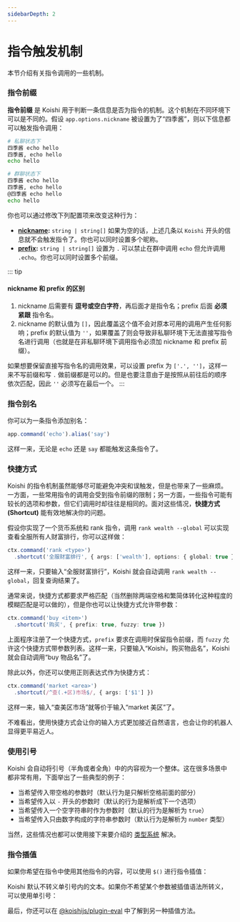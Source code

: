 ```yaml
---
sidebarDepth: 2
---
```


# 指令触发机制

本节介绍有关指令调用的一些机制。

### 指令前缀

**指令前缀** 是 Koishi 用于判断一条信息是否为指令的机制。这个机制在不同环境下可以是不同的。假设 `app.options.nickname` 被设置为了“四季酱”，则以下信息都可以触发指令调用：

```sh
# 私聊状态下
四季酱 echo hello
四季酱, echo hello
echo hello

# 群聊状态下
四季酱 echo hello
四季酱, echo hello
@四季酱 echo hello
echo hello
```

你也可以通过修改下列配置项来改变这种行为：

- **[nickname](../../api/core/app.md#options-nickname):** `string | string[]` 如果为空的话，上述几条以 `Koishi` 开头的信息就不会触发指令了。你也可以同时设置多个昵称。
- **[prefix](../../api/core/app.md#options-prefix):** `string | string[]` 设置为 `.` 可以禁止在群中调用 `echo` 但允许调用 `.echo`。你也可以同时设置多个前缀。

::: tip
#### nickname 和 prefix 的区别

1. nickname 后需要有 **逗号或空白字符**，再后面才是指令名；prefix 后面 **必须紧跟** 指令名。
2. nickname 的默认值为 `[]`，因此覆盖这个值不会对原本可用的调用产生任何影响；prefix 的默认值为 `''`，如果覆盖了则会导致非私聊环境下无法直接写指令名进行调用（也就是在非私聊环境下调用指令必须加 nickname 和 prefix 前缀）。

如果想要保留直接写指令名的调用效果，可以设置 prefix 为 `['.', '']`，这样一来不写前缀和写 `.` 做前缀都是可以的。但是也要注意由于是按照从前往后的顺序依次匹配，因此 `''` 必须写在最后一个。
:::

### 指令别名

你可以为一条指令添加别名：

```ts
app.command('echo').alias('say')
```

这样一来，无论是 `echo` 还是 `say` 都能触发这条指令了。

### 快捷方式

Koishi 的指令机制虽然能够尽可能避免冲突和误触发，但是也带来了一些麻烦。一方面，一些常用指令的调用会受到指令前缀的限制；另一方面，一些指令可能有较长的选项和参数，但它们调用时却往往是相同的。面对这些情况，**快捷方式 (Shortcut)** 能有效地解决你的问题。

假设你实现了一个货币系统和 rank 指令，调用 `rank wealth --global` 可以实现查看全服所有人财富排行，你可以这样做：

```ts
ctx.command('rank <type>')
  .shortcut('全服财富排行', { args: ['wealth'], options: { global: true } })
```

这样一来，只要输入“全服财富排行”，Koishi 就会自动调用 `rank wealth --global`，回复查询结果了。

通常来说，快捷方式都要求严格匹配（当然删除两端空格和繁简体转化这种程度的模糊匹配是可以做的），但是你也可以让快捷方式允许带参数：

```ts
ctx.command('buy <item>')
  .shortcut('购买', { prefix: true, fuzzy: true })
```

上面程序注册了一个快捷方式，`prefix` 要求在调用时保留指令前缀，而 `fuzzy` 允许这个快捷方式带参数列表。这样一来，只要输入“Koishi，购买物品名”，Koishi 就会自动调用“buy 物品名”了。

除此以外，你还可以使用正则表达式作为快捷方式：

```ts
ctx.command('market <area>')
  .shortcut(/^查(.+区)市场$/, { args: ['$1'] })
```

这样一来，输入“查美区市场”就等价于输入“market 美区”了。

不难看出，使用快捷方式会让你的输入方式更加接近自然语言，也会让你的机器人显得更平易近人。

### 使用引号

Koishi 会自动将引号（半角或者全角）中的内容视为一个整体。这在很多场景中都非常有用，下面举出了一些典型的例子：

- 当希望传入带空格的参数时（默认行为是只解析空格前面的部分）
- 当希望传入以 `-` 开头的参数时（默认的行为是解析成下一个选项）
- 当希望传入一个空字符串时作为参数时（默认的行为是解析为 `true`）
- 当希望传入只由数字构成的字符串参数时（默认行为是解析为 `number` 类型）

当然，这些情况也都可以使用接下来要介绍的 [类型系统](#类型系统) 解决。

### 指令插值

如果你希望在指令中使用其他指令的内容，可以使用 `$()` 进行指令插值：

<panel-view :messages="[
  ['Alice', 'echo foo$(echo bar)'],
  ['Koishi', 'foobar'],
]"/>

Koishi 默认不转义单引号内的文本。如果你不希望某个参数被插值语法所转义，可以使用单引号：

<panel-view :messages="[
  ['Alice', 'echo \'foo$(echo bar)\''],
  ['Koishi', 'foo$(echo bar)'],
]"/>

最后，你还可以在 [@koishijs/plugin-eval](../plugins/eval/basic.md) 中了解到另一种插值方法。
